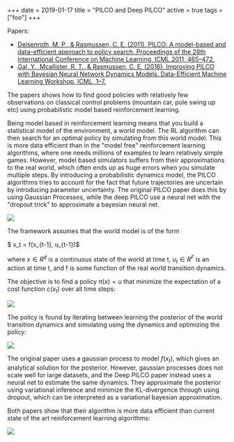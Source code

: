 +++
date = 2019-01-17
title = "PILCO and Deep PILCO"
active = true
tags = ["foo"]
+++

Papers: 
- [Deisenroth, M. P., & Rasmussen, C. E. (2011). PILCO: A model-based and data-efficient approach to policy search. Proceedings of the 28th International Conference on Machine Learning, ICML 2011, 465–472.](https://www.researchgate.net/publication/221345233_PILCO_A_Model-Based_and_Data-Efficient_Approach_to_Policy_Search)
- [Gal, Y., Mcallister, R. T., & Rasmussen, C. E. (2016). Improving PILCO with Bayesian Neural Network Dynamics Models. Data-Efficient Machine Learning Workshop, ICML, 1–7.](http://mlg.eng.cam.ac.uk/yarin/PDFs/DeepPILCO.pdf)

The papers shows how to find good policies with relatively few observations on classical control problems (mountain car, pole swing up etc) using probabilistic model based reinforcement learning.

Being model based in reinforcement learning means that you build a statistical model of the environment, a world model.
The RL algorithm can then search for an optimal policy by simulating from this world model.
This is more data efficient than in the "model free" reinforcement learning algorithms, where one needs millions of examples to learn relatively simple games.
However, model based simulators suffers from their approximations to the real world, which often ends up as huge errors when you simulate multiple steps.
By introducing a probabilistic dynamics model, the PILCO algorithms tries to account for the fact that future trajectories are uncertain by introducing parameter uncertainty.
The original PILCO paper does this by using Gaussian Processes, while the deep PILCO use a neural net with the "dropout trick" to approximate a bayesian neural net.

![](/assets/2020-01-17-10-23-16.png)


The framework assumes that the world model is of the form 

$ x_t = f(x_{t-1}, u_{t-1})$

where $x \in R^d$ is a continuous state of the world at time t,
$u_t \in R^F$ is an action at time t, and f is some function of the real world transition dynamics.

The objective is to find a policy $\pi(x) = u$ that minimize the expectation of a cost function $c(x_t)$ over all time steps:

![](/assets/2020-01-17-10-18-34.png)

The policy is found by iterating between learning the posterior of the world transition dynamics and simulating using the dynamics and optimizing the policy:

![](/assets/2020-01-17-10-24-06.png)

The original paper uses a gaussian process to model $f(x_t)$, which gives an analytical solution for the posterior.
However, gaussian processes does not scale well for large datasets, and the Deep PILCO paper instead uses a neural net to estimate the same dynamics.
They approximate the posterior using variational inference and minimize the KL-divergence through using dropout, which can be interpreted as a variational bayesian approximation.

Both papers show that their algorithm is more data efficient than current state of the art reinforcement learning algorithms:

![](/assets/2020-01-17-10-33-54.png)